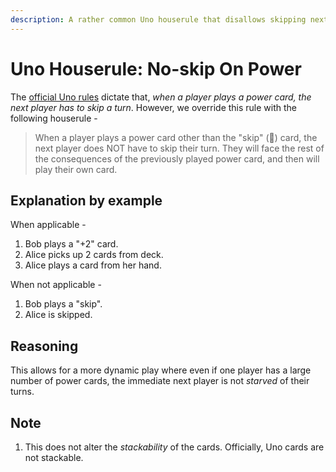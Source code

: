 ```yaml
---
description: A rather common Uno houserule that disallows skipping next turn of the player after power cards.
---
```


# Uno Houserule: No-skip On Power

The [official Uno rules](https://www.unorules.com/) dictate that, _when a player plays a power card, the next player has to skip a turn_. However, we override this rule with the following houserule -

> When a player plays a power card other than the "skip" (🚫) card, the next player does NOT have to skip their turn. They will face the rest of the consequences of the previously played power card, and then will play their own card.

## Explanation by example

When applicable -

1. Bob plays a "+2" card.
2. Alice picks up 2 cards from deck.
3. Alice plays a card from her hand.

When not applicable -

1. Bob plays a "skip".
2. Alice is skipped.

## Reasoning

This allows for a more dynamic play where even if one player has a large number of power cards, the immediate next player is not _starved_ of their turns.

## Note

1. This does not alter the _stackability_ of the cards. Officially, Uno cards are not stackable.
